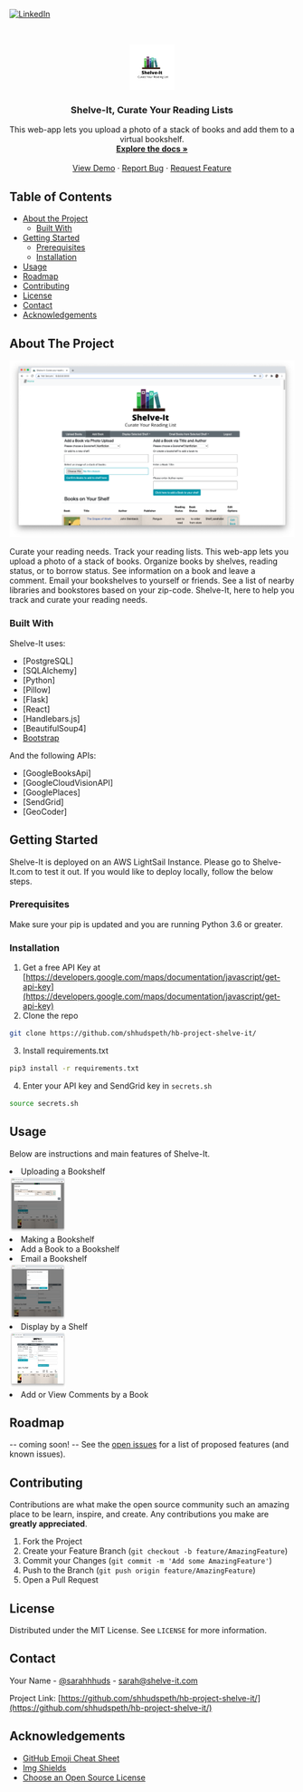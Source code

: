 <!-- THANKS TO https://github.com/othneildrew/Best-README-Template/blob/master/README.md for the README template!]>

<!-- PROJECT SHIELDS -->
<!--
*** I'm using markdown "reference style" links for readability.
*** Reference links are enclosed in brackets [ ] instead of parentheses ( ).
*** See the bottom of this document for the declaration of the reference variables
*** for contributors-url, forks-url, etc. This is an optional, concise syntax you may use.
*** https://www.markdownguide.org/basic-syntax/#reference-style-links
-->

[![LinkedIn][linkedin-shield]][linkedin-url]
 
  
  
  <!-- PROJECT LOGO -->
<br />
<p align="center">
    <img src="static/images/Shelveitlogo.png" alt="Logo" width="80" height="80">


  <h3 align="center">Shelve-It, Curate Your Reading Lists</h3>

  <p align="center">
  This web-app lets you upload a photo of a stack of books and add them to a virtual bookshelf. 
    <br />
    <a href="https://github.com/shhudspeth/hb-project-shelve-it"><strong>Explore the docs »</strong></a>
    <br />
    <br />
    <a href="https://youtu.be/aFCG_f8CZ1I">View Demo</a>
    ·
    <a href="https://github.com/shhudspeth/hb-project-shelve-it/issues">Report Bug</a>
    ·
    <a href="https://github.com/shhudspeth/hb-project-shelve-it/issues">Request Feature</a>
  </p>
</p>



<!-- TABLE OF CONTENTS -->
## Table of Contents

* [About the Project](#about-the-project)
  * [Built With](#built-with)
* [Getting Started](#getting-started)
  * [Prerequisites](#prerequisites)
  * [Installation](#installation)
* [Usage](#usage)
* [Roadmap](#roadmap)
* [Contributing](#contributing)
* [License](#license)
* [Contact](#contact)
* [Acknowledgements](#acknowledgements)



<!-- ABOUT THE PROJECT -->
## About The Project

[![Shelve-It Screen Shot][product-screenshot]](https://shelve-it.com)

Curate your reading needs. Track your reading lists. This web-app lets you upload a photo of a stack of books. Organize books by shelves, reading status, or to borrow status. See information on a book and leave a comment. Email your bookshelves to yourself or friends. See a list of nearby libraries and bookstores based on your zip-code. Shelve-It, here to help you track and curate your reading needs.

### Built With
Shelve-It uses:
* [PostgreSQL]
* [SQLAlchemy]
* [Python]
* [Pillow]
* [Flask]
* [React]
* [Handlebars.js]
* [BeautifulSoup4]
* [Bootstrap](https://getbootstrap.com)

And the following APIs:
* [GoogleBooksApi]
* [GoogleCloudVisionAPI]
* [GooglePlaces]
* [SendGrid]
* [GeoCoder]





<!-- GETTING STARTED -->
## Getting Started

Shelve-It is deployed on an AWS LightSail Instance. Please go to Shelve-It.com to test it out. If you would like to deploy locally, follow the below steps. 

### Prerequisites

Make sure your pip is updated and you are running Python 3.6 or greater. 


### Installation

1. Get a free API Key at [https://developers.google.com/maps/documentation/javascript/get-api-key](https://developers.google.com/maps/documentation/javascript/get-api-key)
2. Clone the repo
```sh
git clone https://github.com/shhudspeth/hb-project-shelve-it/
```
3. Install requirements.txt
```sh
pip3 install -r requirements.txt
```
4. Enter your API key and SendGrid key in `secrets.sh`
```sh
source secrets.sh
```



<!-- USAGE EXAMPLES -->
## Usage

Below are instructions and main features of Shelve-It. 


  <li> Uploading a Bookshelf </li>
  <img src="static/images/uploadstatus.png" alt="upload" width="100" height="100">
  <li> Making a Bookshelf </li>

  <li> Add a Book to a Bookshelf </li>
  <li> Email a Bookshelf </li>
  <img src="static/images/sendemail.png" alt="sendemail" width="100" height="100">
  <li> Display by a Shelf </li>
  <img src="static/images/Displayshelf.png" alt="display_shelf" width="100" height="100">
  <li> Add or View Comments by a Book </li>





<!-- ROADMAP -->
## Roadmap
-- coming soon! --
See the [open issues](ttps://github.com/shhudspeth/hb-project-shelve-it/issues) for a list of proposed features (and known issues).



<!-- CONTRIBUTING -->
## Contributing

Contributions are what make the open source community such an amazing place to be learn, inspire, and create. Any contributions you make are **greatly appreciated**.

1. Fork the Project
2. Create your Feature Branch (`git checkout -b feature/AmazingFeature`)
3. Commit your Changes (`git commit -m 'Add some AmazingFeature'`)
4. Push to the Branch (`git push origin feature/AmazingFeature`)
5. Open a Pull Request



<!-- LICENSE -->
## License

Distributed under the MIT License. See `LICENSE` for more information.



<!-- CONTACT -->
## Contact

Your Name - [@sarahhhuds](https://twitter.com/sarahhhuds) - sarah@shelve-it.com

Project Link: [https://github.com/shhudspeth/hb-project-shelve-it/](https://github.com/shhudspeth/hb-project-shelve-it/)



<!-- ACKNOWLEDGEMENTS -->
## Acknowledgements
* [GitHub Emoji Cheat Sheet](https://www.webpagefx.com/tools/emoji-cheat-sheet)
* [Img Shields](https://shields.io)
* [Choose an Open Source License](https://choosealicense.com)






<!-- MARKDOWN LINKS & IMAGES -->
<!-- https://www.markdownguide.org/basic-syntax/#reference-style-links -->

[linkedin-shield]: https://img.shields.io/badge/-LinkedIn-black.svg?style=flat-square&logo=linkedin&colorB=555
[linkedin-url]: https://linkedin.com/in/shhudspeth
[product-screenshot]: static/images/product-screenshot.png